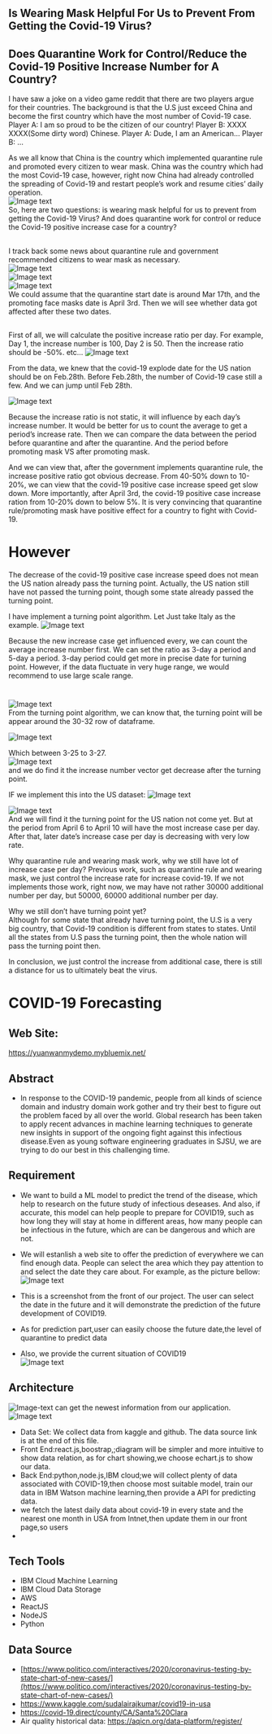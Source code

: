 
## Is Wearing Mask Helpful For Us to Prevent From Getting the Covid-19 Virus? 
## Does Quarantine Work for Control/Reduce the Covid-19 Positive Increase Number for A Country?

I have saw a joke on a video game reddit that there are two players argue for their countries. The background is that the U.S just exceed China and become the first country which have the most number of Covid-19 case. 
Player A: I am so proud to be the citizen of our country! 
Player B: XXXX XXXX(Some dirty word) Chinese. 
Player A: Dude, I am an American… 
Player B: …  

As we all know that China is the country which implemented quarantine rule and promoted every citizen to wear mask. China was the country which had the most Covid-19 case, however, right now China had already controlled the spreading of Covid-19 and restart people’s work and resume cities’ daily operation.  
![Image text](https://github.com/SJSUSpring2020-CMPE272/Covid19Proj/blob/master/pics_bon/COVIDNations.png)  
So, here are two questions: is wearing mask helpful for us to prevent from getting the Covid-19 Virus? And does quarantine work for control or reduce the Covid-19 positive increase case for a country?  
##
I track back some news about quarantine rule and government recommended citizens to wear mask as necessary.  
![Image text](https://github.com/SJSUSpring2020-CMPE272/Covid19Proj/blob/master/pics_bon/15days.png)  
![Image text](https://github.com/SJSUSpring2020-CMPE272/Covid19Proj/blob/master/pics_bon/ImportantUpdates.png)  
![Image text](https://github.com/SJSUSpring2020-CMPE272/Covid19Proj/blob/master/pics_bon/searchdate.png)  
We could assume that the quarantine start date is around Mar 17th, and the promoting face masks date is April 3rd.  Then we will see whether data got affected after these two dates. 
##
First of all, we will calculate the positive increase ratio per day. For example, Day 1, the increase number is 100, Day 2 is 50. Then the increase ratio should be -50%. etc…
![Image text](https://github.com/SJSUSpring2020-CMPE272/Covid19Proj/blob/master/pics_bon/positiveIncrease.png)  

From the data, we knew that the covid-19 explode date for the US nation should be on Feb.28th. Before Feb.28th, the number of Covid-19 case still a few. And we can jump until Feb 28th.  

![Image text](https://github.com/SJSUSpring2020-CMPE272/Covid19Proj/blob/master/pics_bon/feb28.png) 


Because the increase ratio is not static, it will influence by each day’s increase number. It would be better for us to count the average to get a period’s increase rate. Then we can compare the data between the period before quarantine and after the quarantine. And the period before promoting mask VS after promoting mask.  

And we can view that, after the government implements quarantine rule, the increase positive ratio got obvious decrease. From 40-50% down to 10-20%, we can view that the covid-19 positive case increase speed get slow down. 
More importantly, after April 3rd, the covid-19 positive case increase ration from 10-20% down to below 5%. It is very convincing that quarantine rule/promoting mask have positive effect for a country to fight with Covid-19.  

# However
The decrease of the covid-19 positive case increase speed does not mean the US nation already pass the turning point. Actually, the US nation still have not passed the turning point, though some state already passed the turning point. 

I have implement a turning point algorithm. Let Just take Italy as the example.
![Image text](https://github.com/SJSUSpring2020-CMPE272/Covid19Proj/blob/master/pics_bon/Italytp.png)  

Because the new increase case get influenced every, we can count the average increase number first. We can set the ratio as 3-day a period and 5-day a period. 3-day period could get more in precise date for turning point. However, if the data fluctuate in very huge range, we would recommend to use large scale range. 
#
#
![Image text](https://github.com/SJSUSpring2020-CMPE272/Covid19Proj/blob/master/pics_bon/tp.png)  
From the turning point algorithm, we can know that, the turning point will be appear around the 30-32 row of dataframe. 

![Image text](https://github.com/SJSUSpring2020-CMPE272/Covid19Proj/blob/master/pics_bon/USAtp.png)  


Which between 3-25 to 3-27.  
![Image text](https://github.com/SJSUSpring2020-CMPE272/Covid19Proj/blob/master/pics_bon/linechart.png)  
and we do find it the increase number vector get decrease after the turning point. 

IF we implement this into the US dataset:
![Image text](https://github.com/SJSUSpring2020-CMPE272/Covid19Proj/blob/master/pics_bon/USDatasheet.png)  
  

![Image text](https://github.com/SJSUSpring2020-CMPE272/Covid19Proj/blob/master/pics_bon/USntp.png)  
And we will find it the turning point for the US nation not come yet. But at the period from April 6 to April 10 will have the most increase case per day. After that, later date’s increase case per day is decreasing with very low rate.  

Why quarantine rule and wearing mask work, why we still have lot of increase case per day? 
Previous work, such as quarantine rule and wearing mask, we just control the increase rate for increase covid-19. If we not implements those work, right now, we may have not rather 30000 additional number per day, but 50000, 60000 additional number per day.  

Why we still don’t have turning point yet?  
Although for some state that already have turning point, the U.S is a very big country, that Covid-19 condition is different from states to states. Until all the states from U.S pass the turning point, then the whole nation will pass the turning point then.  


In conclusion, we just control the increase from additional case, there is still a distance for us to ultimately beat the virus.  






# COVID-19 Forecasting
## Web Site:
https://yuanwanmydemo.mybluemix.net/

## Abstract
-	In response to the COVID-19 pandemic, people from all kinds of science domain and industry domain work gother and try their best to figure out the problem faced by all over the world. Global research has been taken to apply recent advances in machine learning techniques to generate new insights in support of the ongoing fight against this infectious disease.Even as young software engineering graduates in SJSU, we are trying to do our best in this challenging time. 

## Requirement
-	 We want to build a ML model to predict the trend of the disease, which help to research on the future study of infectious deseases. And also, if accurate, this model can help people to prepare for COVID19, such as how long they will stay at home in different areas, how many people can be infectious in the future, which are can be dangerous and which are not. 
-	We will estanlish a web site to offer the prediction of everywhere we can find enough data. People can select the area which they pay attention to and select the date they care about. For example, as the picture bellow:
![Image text](https://github.com/SJSUSpring2020-CMPE272/Covid19Proj/blob/master/pics/predict.jpg)
-	This is a screenshot from the front of our project. The user can select the date in the future and it will demonstrate the prediction of the future development of COVID19.
-	As for prediction part,user can easily choose the future date,the level of quarantine to predict data

-   Also, we provide the current situation of COVID19  
![Image text](https://github.com/SJSUSpring2020-CMPE272/Covid19Proj/blob/master/pics/map.jpg)

## Architecture
![Image-text](https://github.com/SJSUSpring2020-CMPE272/Covid19Proj/blob/master/Architecture%20diagram.png)
 can get the newest information from our application.
![Image text](https://github.com/SJSUSpring2020-CMPE272/Covid19Proj/blob/master/pics/architecture.png)
-	Data Set: We collect data from kaggle and github. The data source link is at the end of this file.
-	Front End:react.js,boostrap,;diagram will be simpler and more intuitive to show data relation, as for chart showing,we choose echart.js to show our data.
-	Back End:python,node.js,IBM cloud;we will collect plenty of data associated with COVID-19,then choose most suitable model, train our data in IBM Watson machine learning,then provide a API for predicting data.
-  we fetch the latest daily data about covid-19 in every state and the nearest one month in USA from Intnet,then update them in our front page,so users
-  
## Tech Tools
 - IBM Cloud Machine Learning  
 - IBM Cloud Data Storage
 - AWS
 - ReactJS
 - NodeJS
 - Python

## Data Source
- [https://www.politico.com/interactives/2020/coronavirus-testing-by-state-chart-of-new-cases/](https://www.politico.com/interactives/2020/coronavirus-testing-by-state-chart-of-new-cases/)  
- https://www.kaggle.com/sudalairajkumar/covid19-in-usa  
- https://covid-19.direct/county/CA/Santa%20Clara  
- Air quality historical data: https://aqicn.org/data-platform/register/

   
